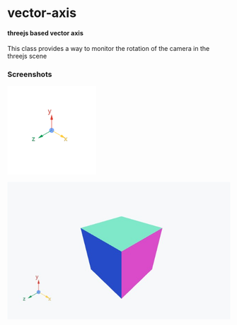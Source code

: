 # vector-axis

#### threejs based vector axis

This class provides a way to monitor the rotation of the camera in the threejs scene

### Screenshots

![vec.png](file/vec.png)

![1.png](file/1.jpg)
